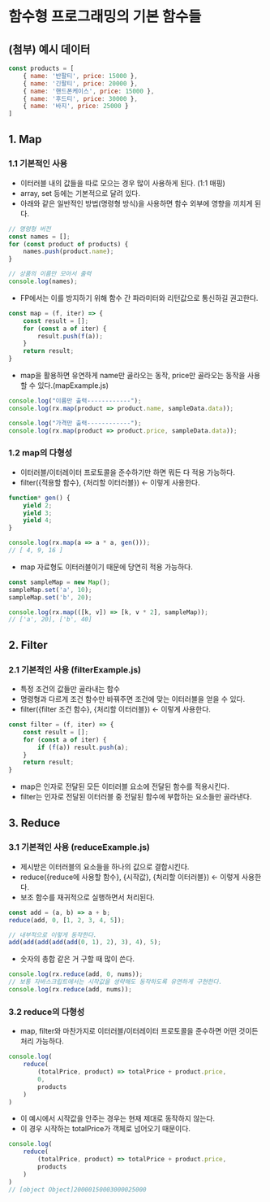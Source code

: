 # 함수형 프로그래밍의 기본 함수들
## (첨부) 예시 데이터
```js
const products = [
    { name: '반팔티', price: 15000 },
    { name: '긴팔티', price: 20000 },
    { name: '핸드폰케이스', price: 15000 },
    { name: '후드티', price: 30000 },
    { name: '바지', price: 25000 }
]
```

## 1. Map
### 1.1 기본적인 사용
- 이터러블 내의 값들을 따로 모으는 경우 많이 사용하게 된다. (1:1 매핑)
- array, set 등에는 기본적으로 달려 있다.
- 아래와 같은 일반적인 방법(명령형 방식)을 사용하면 함수 외부에 영향을 끼치게 된다.
```js
// 명령형 버전
const names = [];
for (const product of products) {
    names.push(product.name);
}

// 상품의 이름만 모아서 출력
console.log(names);
```
- FP에서는 이를 방지하기 위해 함수 간 파라미터와 리턴값으로 통신하길 권고한다.
```js
const map = (f, iter) => {
    const result = [];
    for (const a of iter) {
        result.push(f(a));
    }
    return result;
}
```
- map을 활용하면 유연하게 name만 골라오는 동작, price만 골라오는 동작을 사용할 수 있다.(mapExample.js)
```js
console.log("이름만 출력------------");
console.log(rx.map(product => product.name, sampleData.data));

console.log("가격만 출력------------");
console.log(rx.map(product => product.price, sampleData.data));
```

### 1.2 map의 다형성
- 이터러블/이터레이터 프로토콜을 준수하기만 하면 뭐든 다 적용 가능하다.
- filter({적용할 함수}, {처리할 이터러블}) <- 이렇게 사용한다.
```js
function* gen() {
    yield 2;
    yield 3;
    yield 4;
}

console.log(rx.map(a => a * a, gen()));
// [ 4, 9, 16 ]
```

- map 자료형도 이터러블이기 때문에 당연히 적용 가능하다.
```js
const sampleMap = new Map();
sampleMap.set('a', 10);
sampleMap.set('b', 20);

console.log(rx.map(([k, v]) => [k, v * 2], sampleMap));
// ['a', 20], ['b', 40]
```

## 2. Filter
### 2.1 기본적인 사용 (filterExample.js)
- 특정 조건의 값들만 골라내는 함수
- 명령형과 다르게 조건 함수만 바꿔주면 조건에 맞는 이터러블을 얻을 수 있다.
- filter({filter 조건 함수}, {처리할 이터러블}) <- 이렇게 사용한다.
```js
const filter = (f, iter) => {
    const result = [];
    for (const a of iter) {
        if (f(a)) result.push(a);
    }
    return result;
}
```
- map은 인자로 전달된 모든 이터러블 요소에 전달된 함수를 적용시킨다.
- filter는 인자로 전달된 이터러블 중 전달된 함수에 부합하는 요소들만 골라낸다.

## 3. Reduce
### 3.1 기본적인 사용 (reduceExample.js)
- 제시받은 이터러블의 요소들을 하나의 값으로 결합시킨다.
- reduce({reduce에 사용할 함수}, {시작값}, {처리할 이터러블}) <- 이렇게 사용한다.
- 보조 함수를 재귀적으로 실행하면서 처리된다.
```js
const add = (a, b) => a + b;
reduce(add, 0, [1, 2, 3, 4, 5]);

// 내부적으로 이렇게 동작한다.
add(add(add(add(add(0, 1), 2), 3), 4), 5);
```

- 숫자의 총합 같은 거 구할 때 많이 쓴다.
```js
console.log(rx.reduce(add, 0, nums));
// 보통 자바스크립트에서는 시작값을 생략해도 동작하도록 유연하게 구현한다.
console.log(rx.reduce(add, nums));
```

### 3.2 reduce의 다형성
- map, filter와 마찬가지로 이터러블/이터레이터 프로토콜을 준수하면 어떤 것이든 처리 가능하다.
```js
console.log(
    reduce(
        (totalPrice, product) => totalPrice + product.price,
        0,
        products
    )
)
```
- 이 예시에서 시작값을 안주는 경우는 현재 제대로 동작하지 않는다.
- 이 경우 시작하는 totalPrice가 객체로 넘어오기 때문이다.
```js
console.log(
    reduce(
        (totalPrice, product) => totalPrice + product.price,
        products
    )
)
// [object Object]20000150003000025000
```